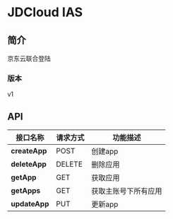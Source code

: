 # JDCloud IAS


## 简介
京东云联合登陆


### 版本
v1


## API
|接口名称|请求方式|功能描述|
|---|---|---|
|**createApp**|POST|创建app|
|**deleteApp**|DELETE|删除应用|
|**getApp**|GET|获取应用|
|**getApps**|GET|获取主账号下所有应用|
|**updateApp**|PUT|更新app|
